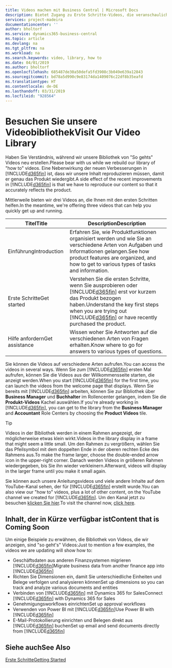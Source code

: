 ```yaml
---
title: Videos machen mit Business Central | Microsoft Docs
description: Bietet Zugang zu Erste Schritte-Videos, die veranschaulichen, wie häufige Aufgaben ausgeführt werden.
services: project-madeira
documentationcenter: ''
author: bholtorf
ms.service: dynamics365-business-central
ms.topic: article
ms.devlang: na
ms.tgt_pltfrm: na
ms.workload: na
ms.search.keywords: video, library, how to
ms.date: 04/01/2019
ms.author: bholtorf
ms.openlocfilehash: 685487de30a50defa5fd3908c3b049e639a12843
ms.sourcegitcommit: bd78a5d990c9e83174da1409076c22df8b35eafd
ms.translationtype: HT
ms.contentlocale: de-DE
ms.lasthandoff: 03/31/2019
ms.locfileid: "928564"
---
```

# <a name="visit-our-video-library"></a><span data-ttu-id="18f74-103">Besuchen Sie unsere Videobibliothek</span><span class="sxs-lookup"><span data-stu-id="18f74-103">Visit Our Video Library</span></span>
<span data-ttu-id="18f74-104">Haben Sie Verständnis, während wir unsere Bibliothek von "So gehts" Videos neu erstellen.</span><span class="sxs-lookup"><span data-stu-id="18f74-104">Please bear with us while we rebuild our library of "how to" videos.</span></span> <span data-ttu-id="18f74-105">Eine Nebenwirkung der neuen Verbesserungen in [!INCLUDE[d365fin](includes/d365fin_md.md)] ist, dass wir unsere Inhalt reproduzieren müssen, damit er genau das Produkt wiedergibt.</span><span class="sxs-lookup"><span data-stu-id="18f74-105">A side effect of the recent improvements in [!INCLUDE[d365fin](includes/d365fin_md.md)] is that we have to reproduce our content so that it accurately reflects the product.</span></span>

<span data-ttu-id="18f74-106">Mittlerweile bieten wir drei Videos an, die Ihnen mit den ersten Schritten helfen.</span><span class="sxs-lookup"><span data-stu-id="18f74-106">In the meantime, we're offering three videos that can help you quickly get up and running.</span></span>

|<span data-ttu-id="18f74-107">Titel</span><span class="sxs-lookup"><span data-stu-id="18f74-107">Title</span></span>|<span data-ttu-id="18f74-108">Description</span><span class="sxs-lookup"><span data-stu-id="18f74-108">Description</span></span>|
|----|----|
|<span data-ttu-id="18f74-109">Einführung</span><span class="sxs-lookup"><span data-stu-id="18f74-109">Introduction</span></span>|<span data-ttu-id="18f74-110">Erfahren Sie, wie Produktfunktionen organisiert werden und wie Sie an verschiedene Arten von Aufgaben und Informationen gelangen.</span><span class="sxs-lookup"><span data-stu-id="18f74-110">See how product features are organized, and how to get to various types of tasks and information.</span></span>|
|<span data-ttu-id="18f74-111">Erste Schritte</span><span class="sxs-lookup"><span data-stu-id="18f74-111">Get started</span></span>|<span data-ttu-id="18f74-112">Verstehen Sie die ersten Schritte, wenn Sie ausprobieren oder [!INCLUDE[d365fin](includes/d365fin_md.md)] erst vor kurzem das Produkt bezogen haben.</span><span class="sxs-lookup"><span data-stu-id="18f74-112">Understand the key first steps when you are trying out [!INCLUDE[d365fin](includes/d365fin_md.md)] or have recently purchased the product.</span></span> |
|<span data-ttu-id="18f74-113">Hilfe anfordern</span><span class="sxs-lookup"><span data-stu-id="18f74-113">Get assistance</span></span>|<span data-ttu-id="18f74-114">Wissen woher Sie Antworten auf die verschiedenen Arten von Fragen erhalten.</span><span class="sxs-lookup"><span data-stu-id="18f74-114">Know where to go for answers to various types of questions.</span></span>|

<span data-ttu-id="18f74-115">Sie können die Videos auf verschiedene Arten aufrufen.</span><span class="sxs-lookup"><span data-stu-id="18f74-115">You can access the videos in several ways.</span></span> <span data-ttu-id="18f74-116">Wenn Sie zum [!INCLUDE[d365fin](includes/d365fin_md.md)] ersten Mal aufrufen, können Sie die Videos aus der Willkommensseite starten, die anzeigt werden.</span><span class="sxs-lookup"><span data-stu-id="18f74-116">When you start [!INCLUDE[d365fin](includes/d365fin_md.md)] for the first time, you can launch the videos from the welcome page that displays.</span></span> <span data-ttu-id="18f74-117">Wenn Sie bereits mit [!INCLUDE[d365fin](includes/d365fin_md.md)] arbeiten, können Sie zur Bibliothek über **Business Manager** und **Buchhalter** im Rollencenter gelangen, indem Sie die **Produkt-Videos** Kachel auswählen.</span><span class="sxs-lookup"><span data-stu-id="18f74-117">If you're already working in [!INCLUDE[d365fin](includes/d365fin_md.md)], you can get to the library from the **Business Manager** and **Accountant** Role Centers by choosing the **Product Videos** tile.</span></span>

> [!Tip]  
> <span data-ttu-id="18f74-118">Videos in der Bibliothek werden in einem Rahmen angezeigt, der möglicherweise etwas klein wirkt.</span><span class="sxs-lookup"><span data-stu-id="18f74-118">Videos in the library display in a frame that might seem a little small.</span></span> <span data-ttu-id="18f74-119">Um den Rahmen zu vergrößern, wählen Sie das Pfeilsymbol mit dem doppelten Ende in der oberen rechten Ecke des Rahmens aus.</span><span class="sxs-lookup"><span data-stu-id="18f74-119">To make the frame larger, choose the double-ended arrow icon in the upper-right corner.</span></span> <span data-ttu-id="18f74-120">Danach werden Videos in größeren Rahmen wiedergegeben, bis Sie ihn wieder verkleinern.</span><span class="sxs-lookup"><span data-stu-id="18f74-120">Afterward, videos will display in the larger frame until you make it small again.</span></span>

<span data-ttu-id="18f74-121">Sie können auch unsere Anleitungsvideos und viele andere Inhalte auf dem YouTube-Kanal sehen, der für [!INCLUDE[d365fin](includes/d365fin_md.md)] erstellt wurde.</span><span class="sxs-lookup"><span data-stu-id="18f74-121">You can also view our "how to" videos, plus a lot of other content, on the YouTube channel we created for [!INCLUDE[d365fin](includes/d365fin_md.md)].</span></span> <span data-ttu-id="18f74-122">Um den Kanal jetzt zu besuchen [klicken Sie hier](https://go.microsoft.com/fwlink/?linkid=851533).</span><span class="sxs-lookup"><span data-stu-id="18f74-122">To visit the channel now, [click here](https://go.microsoft.com/fwlink/?linkid=851533).</span></span>

## <a name="content-that-is-coming-soon"></a><span data-ttu-id="18f74-123">Inhalt, der in Kürze verfügbar ist</span><span class="sxs-lookup"><span data-stu-id="18f74-123">Content that is Coming Soon</span></span>
<span data-ttu-id="18f74-124">Um einige Beispiele zu erwähnen, die Bibliothek von Videos, die wir anzeigen, sind "so geht's" Videos:</span><span class="sxs-lookup"><span data-stu-id="18f74-124">Just to mention a few examples, the videos we are updating will show how to:</span></span>  

* <span data-ttu-id="18f74-125">Geschäftsdaten aus anderen Finanzsystemen migrieren [!INCLUDE[d365fin](includes/d365fin_md.md)]</span><span class="sxs-lookup"><span data-stu-id="18f74-125">Migrate business data from another finance app into [!INCLUDE[d365fin](includes/d365fin_md.md)]</span></span>  
* <span data-ttu-id="18f74-126">Richten Sie Dimensionen ein, damit Sie unterschiedliche Einheiten und Belege verfolgen und analysieren können</span><span class="sxs-lookup"><span data-stu-id="18f74-126">Set up dimensions so you can track and analyze various documents and entities</span></span>
* <span data-ttu-id="18f74-127">Verbinden von [!INCLUDE[d365fin](includes/d365fin_md.md)] mit Dynamics 365 for Sales</span><span class="sxs-lookup"><span data-stu-id="18f74-127">Connect [!INCLUDE[d365fin](includes/d365fin_md.md)] with Dynamics 365 for Sales</span></span>
* <span data-ttu-id="18f74-128">Genehmigungsworkflows einrichten</span><span class="sxs-lookup"><span data-stu-id="18f74-128">Set up approval workflows</span></span>  
* <span data-ttu-id="18f74-129">Verwenden von Power BI mit [!INCLUDE[d365fin](includes/d365fin_md.md)]</span><span class="sxs-lookup"><span data-stu-id="18f74-129">Use Power BI with [!INCLUDE[d365fin](includes/d365fin_md.md)]</span></span>  
* <span data-ttu-id="18f74-130">E-Mail-Protokollierung einrichten und Belegen direkt aus [!INCLUDE[d365fin](includes/d365fin_md.md)] buchen</span><span class="sxs-lookup"><span data-stu-id="18f74-130">Set up email and send documents directly from [!INCLUDE[d365fin](includes/d365fin_md.md)]</span></span>  

## <a name="see-also"></a><span data-ttu-id="18f74-131">Siehe auch</span><span class="sxs-lookup"><span data-stu-id="18f74-131">See Also</span></span>
[<span data-ttu-id="18f74-132">Erste Schritte</span><span class="sxs-lookup"><span data-stu-id="18f74-132">Getting Started</span></span>](product-get-started.md)
